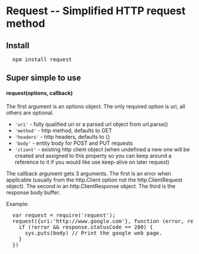# Request -- Simplified HTTP request method

## Install

<pre>
  npm install request
</pre>

## Super simple to use

#### request(options, callback)

The first argument is an options object. The only required option is uri, all others are optional.

* `'uri'` - fully qualified uri or a parsed url object from url.parse()
* `'method'` - http method, defaults to GET
* `'headers'` - http headers, defaults to {}
* `'body'` - entity body for POST and PUT requests
* `'client'` - existing http client object (when undefined a new one will be created and assigned to this property so you can keep around a reference to it if you would like use keep-alive on later request)

The callback argument gets 3 arguments. The first is an error when applicable (usually from the http.Client option not the http.ClientRequest object). The second in an http.ClientResponse object. The third is the response body buffer.

Example:
<pre>
  var request = require('request');
  request({uri:'http://www.google.com'}, function (error, response, body) {
    if (!error && response.statusCode == 200) {
      sys.puts(body) // Print the google web page.
    }
  })
</pre>